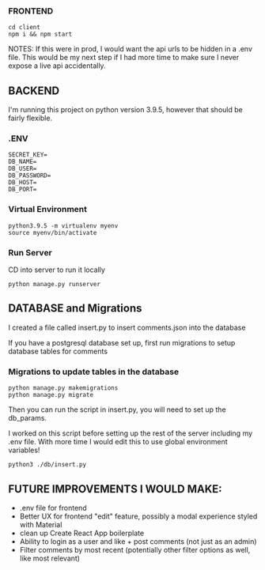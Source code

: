 ### FRONTEND
``` 
cd client
npm i && npm start
```

NOTES: If this were in prod, I would want the api urls to be hidden in a .env file. This would be my next step if I had more time to make sure I never expose a live api accidentally. 

## BACKEND
I'm running this project on python version 3.9.5, however that should be fairly flexible.

### .ENV
```
SECRET_KEY=
DB_NAME=
DB_USER=
DB_PASSWORD=
DB_HOST=
DB_PORT=
```

### Virtual Environment
```
python3.9.5 -m virtualenv myenv
source myenv/bin/activate
```

### Run Server
CD into server to run it locally
```
python manage.py runserver
```

## DATABASE and Migrations
I created a file called insert.py to insert comments.json into the database

If you have a postgresql database set up, first run migrations to setup database tables for comments

### Migrations to update tables in the database
```
python manage.py makemigrations 
python manage.py migrate
```

Then you can run the script in insert.py, you will need to set up the db_params.

I worked on this script before setting up the rest of the server including my .env file. With more time I would edit this to use global environment variables!

``` 
python3 ./db/insert.py 
```

## FUTURE IMPROVEMENTS I WOULD MAKE:
- .env file for frontend
- Better UX for frontend "edit" feature, possibly a modal experience styled with Material
- clean up Create React App boilerplate
- Ability to login as a user and like + post comments (not just as an admin)
- Filter comments by most recent (potentially other filter options as well, like most relevant)
